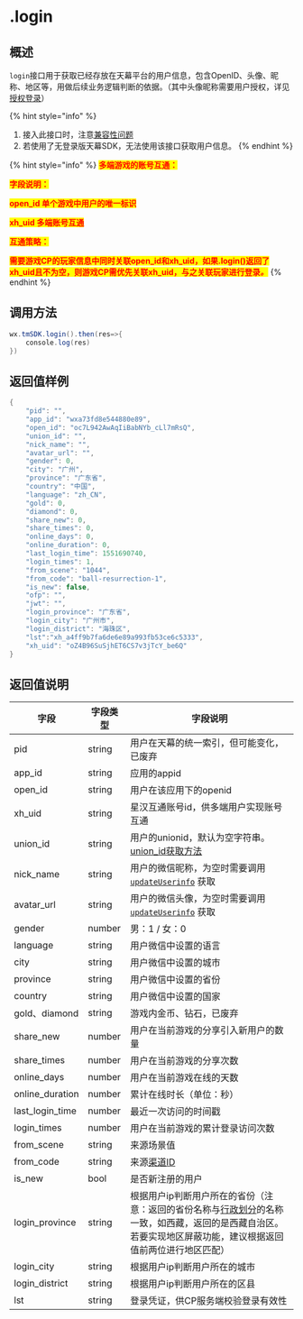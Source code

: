 # .login

## 概述

`login`接口用于获取已经存放在天幕平台的用户信息，包含OpenID、头像、昵称、地区等，用做后续业务逻辑判断的依据。（其中头像昵称需要用户授权，详见[授权登录](../../../selling/dev-guide/login/#shou-quan-deng-lu)）

{% hint style="info" %}
1. 接入此接口时，注意[兼容性问题](../../../questions/compatibility.md)
2. 若使用了无登录版天幕SDK，无法使用该接口获取用户信息。
{% endhint %}

{% hint style="info" %}
<mark style="color:red;">**多端游戏的账号互通：**</mark>

<mark style="color:red;">**字段说明：**</mark>

<mark style="color:red;">**open\_id    单个游戏中用户的唯一标识**</mark>

<mark style="color:red;">**xh\_uid   多端账号互通**</mark>

<mark style="color:red;">**互通策略：**</mark>

<mark style="color:red;">**需要游戏CP的玩家信息中同时关联open\_id和xh\_uid，如果.login()返回了xh\_uid且不为空，则游戏CP需优先关联xh\_uid，与之关联玩家进行登录**</mark>_<mark style="color:red;">**。**</mark>_
{% endhint %}

## **调用方法**

```java
wx.tmSDK.login().then(res=>{
    console.log(res)
})
```

## **返回值样例**

```java
{
    "pid": "",
    "app_id": "wxa73fd8e544880e89",
    "open_id": "oc7L942AwAqIiBabNYb_cLl7mRsQ",
    "union_id": "",
    "nick_name": "",
    "avatar_url": "",
    "gender": 0,
    "city": "广州",
    "province": "广东省",
    "country": "中国",
    "language": "zh_CN",
    "gold": 0,
    "diamond": 0,
    "share_new": 0,
    "share_times": 0,
    "online_days": 0,
    "online_duration": 0,
    "last_login_time": 1551690740,
    "login_times": 1,
    "from_scene": "1044",
    "from_code": "ball-resurrection-1",
    "is_new": false,
    "ofp": "",
    "jwt": "",
    "login_province": "广东省",
    "login_city": "广州市",
    "login_district": "海珠区",
    "lst":"xh_a4ff9b7fa6de6e89a993fb53ce6c5333",
    "xh_uid": "oZ4B96SuSjhET6CS7v3jTcY_be6Q"
}
```

## **返回值说明**

| 字段                | 字段类型   | 字段说明                                                                                                                                                                         |
| ----------------- | ------ | ---------------------------------------------------------------------------------------------------------------------------------------------------------------------------- |
| pid               | string | 用户在天幕的统一索引，但可能变化，已废弃                                                                                                                                                         |
| app\_id           | string | 应用的appid                                                                                                                                                                     |
| open\_id          | string | 用户在该应用下的openid                                                                                                                                                               |
| xh\_uid           | string | 星汉互通账号id，供多端用户实现账号互通                                                                                                                                                         |
| union\_id         | string | 用户的unionid，默认为空字符串。[union\_id获取方法](https://developers.weixin.qq.com/minigame/dev/guide/open-ability/union-id.html)                                                           |
| nick\_name        | string | 用户的微信昵称，为空时需要调用 [`updateUserinfo`](../../../selling/dev-guide/login/update-userinfo.md) 获取                                                                                   |
| avatar\_url       | string | 用户的微信头像，为空时需要调用 [`updateUserinfo`](../../../selling/dev-guide/login/update-userinfo.md) 获取                                                                                   |
| gender            | number | 男：1 / 女：0                                                                                                                                                                    |
| language          | string | 用户微信中设置的语言                                                                                                                                                                   |
| city              | string | 用户微信中设置的城市                                                                                                                                                                   |
| province          | string | 用户微信中设置的省份                                                                                                                                                                   |
| country           | string | 用户微信中设置的国家                                                                                                                                                                   |
| gold、diamond      | string | 游戏内金币、钻石，已废弃                                                                                                                                                                 |
| share\_new        | number | 用户在当前游戏的分享引入新用户的数量                                                                                                                                                           |
| share\_times      | number | 用户在当前游戏的分享次数                                                                                                                                                                 |
| online\_days      | number | 用户在当前游戏在线的天数                                                                                                                                                                 |
| online\_duration  | number | 累计在线时长（单位：秒）                                                                                                                                                                 |
| last\_login\_time | number | 最近一次访问的时间戳                                                                                                                                                                   |
| login\_times      | number | 用户在当前游戏的累计登录访问次数                                                                                                                                                             |
| from\_scene       | string | 来源场景值                                                                                                                                                                        |
| from\_code        | string | 来源[渠道ID](../../../channel/main-features/channel-management.md)                                                                                                               |
| is\_new           | bool   | 是否新注册的用户                                                                                                                                                                     |
| login\_province   | string | 根据用户ip判断用户所在的省份（注意：返回的省份名称与[行政划分](https://baike.baidu.com/item/%E8%A1%8C%E6%94%BF%E5%8C%BA%E5%88%92/4655526?fr=aladdin#3\_3)的名称一致，如西藏，返回的是西藏自治区。若要实现地区屏蔽功能，建议根据返回值前两位进行地区匹配） |
| login\_city       | string | 根据用户ip判断用户所在的城市                                                                                                                                                              |
| login\_district   | string | 根据用户ip判断用户所在的区县                                                                                                                                                              |
| lst               | string | 登录凭证，供CP服务端校验登录有效性                                                                                                                                                           |


